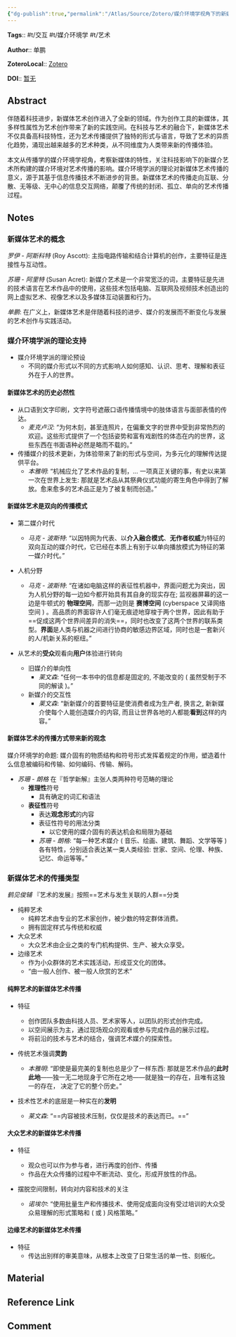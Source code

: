 ```yaml
---
{"dg-publish":true,"permalink":"/Atlas/Source/Zotero/媒介环境学视角下的新媒体艺术传播/"}
---
```



**Tags**:: #t/交互 #t/媒介环境学 #t/艺术 

**Author**:: 单鹏

**ZoteroLocal**:: [Zotero](zotero://select/library/items/TXEDVX9S)

**DOI**:: [暂无](https://kns.cnki.net/kcms2/article/abstract?v=62vjN2oCPVbl9lqVy0p5AUiBvWpDXnzXwyRLnAHPgXs9KCE2atklDPNIaBmF3szwAvkPhdg3GdMxodsOVabBmYmjIkbj1gjhNsAZxApmFm1BT5bKtG1jnlwFYkO6A1JBeI7JkkkPhDWNsKDwPCWdtEy77CAsdSIWYi7zQgv8XyvVTg1rW2BXOv8EZNULwZVJPdLOuxN-AbMi53vza17cJAwi8NqaksgKHZzwymnkatI=&uniplatform=NZKPT&language=CHS)

## Abstract

伴随着科技进步，新媒体艺术创作进入了全新的领域。作为创作工具的新媒体，其多样性属性为艺术创作带来了新的实践空间。在科技与艺术的融合下，新媒体艺术不仅具备高科技特性，还为艺术传播提供了独特的形式与语言，导致了艺术的异质化趋势，涌现出越来越多的艺术种类，从不同维度为人类带来新的传播体验。

本文从传播学的媒介环境学视角，考察新媒体的特性，关注科技影响下的新媒介艺术所构建的媒介环境对艺术传播的影响。媒介环境学派的理论对新媒体艺术传播的意义，源于其基于信息传播技术不断进步的背景。新媒体艺术的传播走向互联、分散、无等级、无中心的信息交互网络，颠覆了传统的封闭、孤立、单向的艺术传播过程。

## Notes

### 新媒体艺术的概念

*罗伊 - 阿斯科特* (Roy Ascott): 主指电路传输和结合计算机的创作，主要特征是连接性与互动性。

*苏珊 - 阿里特* (Susan Acret): 新媒介艺术是一个非常宽泛的词，主要特征是先进的技术语言在艺术作品中的使用，这些技术包括电脑、互联网及视频技术创造出的网上虚拟艺术、视像艺术以及多媒体互动装置和行为。

*单鹏*: 在广义上，新媒体艺术是伴随着科技的进步、媒介的发展而不断变化与发展的艺术创作与实践活动。

### 媒介环境学派的理论支持

- 媒介环境学派的理论预设
	- 不同的媒介形式以不同的方式影响人如何感知、认识、思考、理解和表征外在于人的世界。

#### 新媒体艺术的历史必然性

- 从口语到文字印刷，文字符号遮蔽口语传播情境中的肢体语言与面部表情的传达。
	- *麦克卢汉*: “为何木刻，甚至连照片，在偏重文字的世界中受到非常热烈的欢迎。这些形式提供了一个包括姿势和富有戏剧性的体态在内的世界，这些东西在书面语种必然是略而不载的。” 
- 传播媒介的技术更新，为体验带来了新的形式与空间，为多元化的理解传达提供平台。
	- *本雅明*: “机械应允了艺术作品的复制，... 一项真正关键的事，有史以来第一次在世界上发生: 那就是艺术品从其祭典仪式功能的寄生角色中得到了解放。愈来愈多的艺术品正是为了被复制而创造。” 

#### 新媒体艺术是双向的传播模式

- 第二媒介时代
	- *马克 - 波斯特*: “以因特网为代表、以**介入融合模式**、**无作者权威**为特征的双向互动的媒介时代，它已经在本质上有别于以单向播放模式为特征的第一媒介时代。” 
- 人机分野
	- *马克 - 波斯特*: “在诸如电脑这样的表征性机器中，界面问题尤为突出，因为人机分野的每一边如今都开始具有其自身的现实存在; 监视器屏幕的这一边是牛顿式的 **物理空间**，而那一边则是 **赛博空间** (cyberspace 又译网络空间 ) 。高品质的界面容许人们毫无痕迹地穿梭于两个世界，因此有助于==促成这两个世界间差异的消失==，同时也改变了这两个世界的联系类型。**界面**是人类与机器之间进行协商的敏感边界区域，同时也是一套新兴的人/机新关系的枢纽。” 

- 从艺术的**受众**观看向**用户**体验进行转向
	- 旧媒介的单向性
		- *莱文森*: “任何一本书中的信息都是固定的, 不能改变的 ( 虽然受制于不同的解读 )。”
	- 新媒介的交互性
		- *莱文森*: “新新媒介的首要特征是使消费者成为生产者, 换言之, 新新媒介使每个人能创造媒介的内容, 而且让世界各地的人都能**看到**这样的内容。”

#### 新媒体艺术的传播方式带来新的观念

媒介环境学的命题: 媒介固有的物质结构和符号形式发挥着规定的作用，塑造着什么信息被编码和传输、如何编码、传输、解码。

- *苏珊 - 朗格* 在『哲学新解』主张人类两种符号范畴的理论
	- **推理性**符号
		- 具有确定的词汇和语法
	- **表征性**符号
		- 表达**观念形式**的内容
		- 表征性符号的用法分类
			- 以它使用的媒介固有的表达机会和局限为基础
		- *苏珊 - 朗格*: “每一种艺术媒介 ( 音乐、绘画、建筑、舞蹈、文学等等 ) 各有特性，分别适合表达某一类人类经验: 世家、空间、伦理、种族、记忆、命运等等。”

### 新媒体艺术的传播类型

*鹤见俊辅* 『艺术的发展』按照==艺术与发生关联的人群==分类

- 纯粹艺术
	- 纯粹艺术由专业的艺术家创作，被少数的特定群体消费。
	- 拥有固定样式与传统和权威
- 大众艺术
	- 大众艺术由企业之类的专门机构提供、生产、被大众享受。
- 边缘艺术
	- 作为小众群体的艺术实践活动，形成亚文化的团体。
	- “由一般人创作、被一般人欣赏的艺术”

#### 纯粹艺术的新媒体艺术传播

- 特征
	- 创作团队多数由科技人员、艺术家等人，以团队的形式创作完成。
	- 以空间展示为主，通过现场观众的观看或参与完成作品的展示过程。
	- 将前沿的技术与艺术的结合，强调艺术媒介的探索性。

- 传统艺术强调**灵韵**
	- *本雅明*: “即使是最完美的复制也总是少了一样东西: 那就是艺术作品的**此时此地**——独一无二地现身于它所在之地——就是独一的存在，且唯有这独一的存在， 决定了它的整个历史。” 
- 技术性艺术的底层是一种实在的**发明**
	- *莱文森*: “==内容被技术压制，仅仅是技术的表达而已。==” 

#### 大众艺术的新媒体艺术传播

- 特征
	- 观众也可以作为参与者，进行再度的创作、传播
	- 作品在大众传播的过程中不断流动、变化，形成开放性的作品。

- 摆脱空间限制，转向对内容和技术的关注
	- *诺埃尔*: “使用批量生产和传播技术、使用促成面向没有受过培训的大众受众易理解的形式策略和 ( 或 ) 风格策略。”

#### 边缘艺术的新媒体艺术传播

- 特征
	- 传达出别样的审美意味，从根本上改变了日常生活的单一性、刻板化。

## Material

## Reference Link

## Comment
